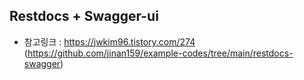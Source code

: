 
## Restdocs + Swagger-ui

- 참고링크 : https://jwkim96.tistory.com/274 (https://github.com/jinan159/example-codes/tree/main/restdocs-swagger)